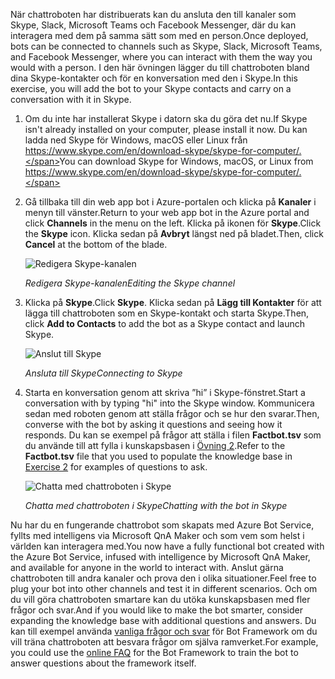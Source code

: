 <span data-ttu-id="7342c-101">När chattroboten har distribuerats kan du ansluta den till kanaler som Skype, Slack, Microsoft Teams och Facebook Messenger, där du kan interagera med dem på samma sätt som med en person.</span><span class="sxs-lookup"><span data-stu-id="7342c-101">Once deployed, bots can be connected to channels such as Skype, Slack, Microsoft Teams, and Facebook Messenger, where you can interact with them the way you would with a person.</span></span> <span data-ttu-id="7342c-102">I den här övningen lägger du till chattroboten bland dina Skype-kontakter och för en konversation med den i Skype.</span><span class="sxs-lookup"><span data-stu-id="7342c-102">In this exercise, you will add the bot to your Skype contacts and carry on a conversation with it in Skype.</span></span>

1. <span data-ttu-id="7342c-103">Om du inte har installerat Skype i datorn ska du göra det nu.</span><span class="sxs-lookup"><span data-stu-id="7342c-103">If Skype isn't already installed on your computer, please install it now.</span></span> <span data-ttu-id="7342c-104">Du kan ladda ned Skype för Windows, macOS eller Linux från https://www.skype.com/en/download-skype/skype-for-computer/.</span><span class="sxs-lookup"><span data-stu-id="7342c-104">You can download Skype for Windows, macOS, or Linux from https://www.skype.com/en/download-skype/skype-for-computer/.</span></span>

1. <span data-ttu-id="7342c-105">Gå tillbaka till din web app bot i Azure-portalen och klicka på **Kanaler** i menyn till vänster.</span><span class="sxs-lookup"><span data-stu-id="7342c-105">Return to your web app bot in the Azure portal and click **Channels** in the menu on the left.</span></span> <span data-ttu-id="7342c-106">Klicka på ikonen för **Skype**.</span><span class="sxs-lookup"><span data-stu-id="7342c-106">Click the **Skype** icon.</span></span> <span data-ttu-id="7342c-107">Klicka sedan på **Avbryt** längst ned på bladet.</span><span class="sxs-lookup"><span data-stu-id="7342c-107">Then, click **Cancel** at the bottom of the blade.</span></span>

    ![Redigera Skype-kanalen](../images/portal-edit-skype.png)

    <span data-ttu-id="7342c-109">_Redigera Skype-kanalen_</span><span class="sxs-lookup"><span data-stu-id="7342c-109">_Editing the Skype channel_</span></span>
 
1. <span data-ttu-id="7342c-110">Klicka på **Skype**.</span><span class="sxs-lookup"><span data-stu-id="7342c-110">Click **Skype**.</span></span> <span data-ttu-id="7342c-111">Klicka sedan på **Lägg till Kontakter** för att lägga till chattroboten som en Skype-kontakt och starta Skype.</span><span class="sxs-lookup"><span data-stu-id="7342c-111">Then, click **Add to Contacts** to add the bot as a Skype contact and launch Skype.</span></span>

    ![Anslut till Skype](../images/portal-click-skype.png)
    
    <span data-ttu-id="7342c-113">_Ansluta till Skype_</span><span class="sxs-lookup"><span data-stu-id="7342c-113">_Connecting to Skype_</span></span>
 
1. <span data-ttu-id="7342c-114">Starta en konversation genom att skriva ”hi” i Skype-fönstret.</span><span class="sxs-lookup"><span data-stu-id="7342c-114">Start a conversation with by typing "hi" into the Skype window.</span></span> <span data-ttu-id="7342c-115">Kommunicera sedan med roboten genom att ställa frågor och se hur den svarar.</span><span class="sxs-lookup"><span data-stu-id="7342c-115">Then, converse with the bot by asking it questions and seeing how it responds.</span></span> <span data-ttu-id="7342c-116">Du kan se exempel på frågor att ställa i filen **Factbot.tsv** som du använde till att fylla i kunskapsbasen i [Övning 2](#Exercise2).</span><span class="sxs-lookup"><span data-stu-id="7342c-116">Refer to the **Factbot.tsv** file that you used to populate the knowledge base in [Exercise 2](#Exercise2) for examples of questions to ask.</span></span>
 
    ![Chatta med chattroboten i Skype](../images/skype-responses.png)

    <span data-ttu-id="7342c-118">_Chatta med chattroboten i Skype_</span><span class="sxs-lookup"><span data-stu-id="7342c-118">_Chatting with the bot in Skype_</span></span>

<span data-ttu-id="7342c-119">Nu har du en fungerande chattrobot som skapats med Azure Bot Service, fyllts med intelligens via Microsoft QnA Maker och som vem som helst i världen kan interagera med.</span><span class="sxs-lookup"><span data-stu-id="7342c-119">You now have a fully functional bot created with the Azure Bot Service, infused with intelligence by Microsoft QnA Maker, and available for anyone in the world to interact with.</span></span> <span data-ttu-id="7342c-120">Anslut gärna chattroboten till andra kanaler och prova den i olika situationer.</span><span class="sxs-lookup"><span data-stu-id="7342c-120">Feel free to plug your bot into other channels and test it in different scenarios.</span></span> <span data-ttu-id="7342c-121">Och om du vill göra chattroboten smartare kan du utöka kunskapsbasen med fler frågor och svar.</span><span class="sxs-lookup"><span data-stu-id="7342c-121">And if you would like to make the bot smarter, consider expanding the knowledge base with additional questions and answers.</span></span> <span data-ttu-id="7342c-122">Du kan till exempel använda [vanliga frågor och svar](https://docs.microsoft.com/azure/bot-service/bot-service-resources-bot-framework-faq?view=azure-bot-service-3.0) för Bot Framework om du vill träna chattroboten att besvara frågor om själva ramverket.</span><span class="sxs-lookup"><span data-stu-id="7342c-122">For example, you could use the [online FAQ](https://docs.microsoft.com/azure/bot-service/bot-service-resources-bot-framework-faq?view=azure-bot-service-3.0) for the Bot Framework to train the bot to answer questions about the framework itself.</span></span>
